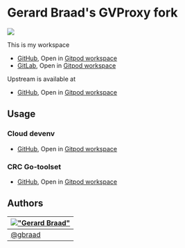 Gerard Braad's GVProxy fork
===========================

[![](https://avatars.githubusercontent.com/u/46589369?s=120)](https://github.com/gbraad-redhat/gvisor-tap-vsock/)

This is my workspace

  * [GitHub](https://github.com/gbraad-redhat/gvisor-tap-vsock),
    Open in [Gitpod workspace](https://gitpod.io/#https://github.com/gbraad-redhat/gvisor-tap-vsock)
  * [GitLab](https://gitlab.com/gbraad-redhat/gvisor-tap-vsock),
    Open in [Gitpod workspace](https://gitpod.io/#https://gitlab.com/gbraad-redhat/gvisor-tap-vsock)

Upstream is available at

  * [GitHub](https://github.com/crc-org/gvisor-tap-vsock),
    Open in [Gitpod workspace](https://gitpod.io/#https://github.com/crc-org/gvisor-tap-vsock)


Usage
-----

### Cloud devenv

  * [GitHub](https://github.com/gbraad-redhat/gvisor-tap-vsock/tree/devenv),
    Open in [Gitpod workspace](https://gitpod.io/#https://github.com/gbraad-redhat/gvisor-tap-vsock/tree/devenv)


### CRC Go-toolset

  * [GitHub](https://github.com/gbraad-redhat/crc-gotoolset),
    Open in [Gitpod workspace](https://gitpod.io/#https://github.com/gbraad-redhat/crc-gotoolset)


Authors
-------

| [!["Gerard Braad"](http://gravatar.com/avatar/e466994eea3c2a1672564e45aca844d0.png?s=60)](http://gbraad.nl "Gerard Braad <me@gbraad.nl>") |
|---|
| [@gbraad](https://gbraad.nl/social/)  |
